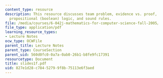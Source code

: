 ```yaml
---
content_type: resource
description: This resource discusses team problem, evidence vs. proof, euler?s conjecture,
  propositional (boolean) logic, and sound rules.
file: /media/courses/6-042j-mathematics-for-computer-science-fall-2005/827e1d28c78452799f8b75113e6f3aed_slides1f.pdf
file_type: application/pdf
learning_resource_types:
- Lecture Notes
ocw_type: OCWFile
parent_title: Lecture Notes
parent_type: CourseSection
parent_uid: 560d0fc0-0a7a-0ab0-26b1-b8fe9fc17391
resourcetype: Document
title: slides1f.pdf
uid: 827e1d28-c784-5279-9f8b-75113e6f3aed
---
```

